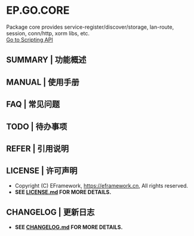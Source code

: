 # EP.GO.CORE
Package core provides service-register/discover/storage, lan-route, session, conn/http, xorm libs, etc.  
[Go to Scripting API](https://pkg.go.dev/github.com/eframework-cn/EP.GO.CORE)

## SUMMARY | 功能概述

## MANUAL | 使用手册

## FAQ | 常见问题

## TODO | 待办事项

## REFER | 引用说明

## LICENSE | 许可声明
- Copyright (C) EFramework, https://eframework.cn, All rights reserved.
- **SEE [LICENSE.md](https://go.eframework.cn/md_LICENSE.html) FOR MORE DETAILS.**

## CHANGELOG | 更新日志
- **SEE [CHANGELOG.md](https://go.eframework.cn/index.html#autotoc_md10) FOR MORE DETAILS.**